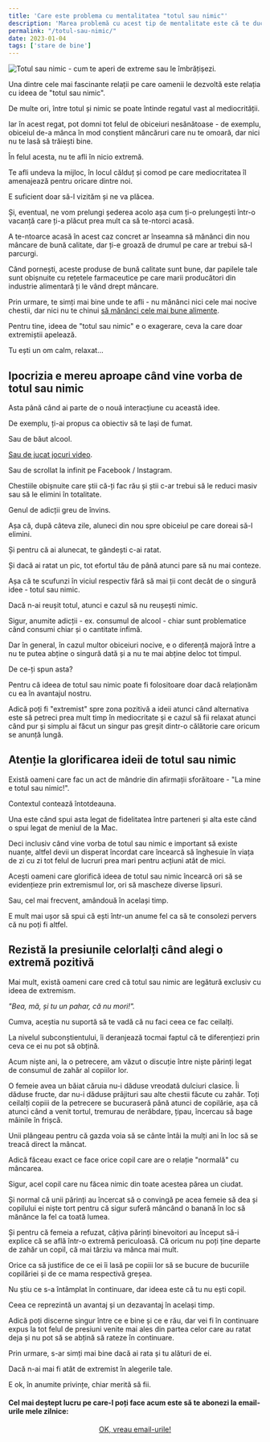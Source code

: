 ```yaml
---
title: 'Care este problema cu mentalitatea "totul sau nimic"'
description: 'Marea problemă cu acest tip de mentalitate este că te duce prea des în situația de-a abandona la primul eșec și de-a rata astfel șansa de-a-ți reveni.'
permalink: "/totul-sau-nimic/"
date: 2023-01-04
tags: ['stare de bine']
---
```


![Totul sau nimic - cum te aperi de extreme sau le îmbrățișezi.](/assets/images/gallery/relatia-cu-totul-sau-nimic.jpg)

Una dintre cele mai fascinante relații pe care oamenii le dezvoltă este relația cu ideea de "totul sau nimic".

De multe ori, între totul și nimic se poate întinde regatul vast al mediocrității.

Iar în acest regat, pot domni tot felul de obiceiuri nesănătoase - de exemplu, obiceiul de-a mânca în mod conștient mâncăruri care nu te omoară, dar nici nu te lasă să trăiești bine.

În felul acesta, nu te afli în nicio extremă.

Te afli undeva la mijloc, în locul călduț și comod pe care mediocritatea îl amenajează pentru oricare dintre noi.

E suficient doar să-l vizităm și ne va plăcea.

Și, eventual, ne vom prelungi șederea acolo așa cum ți-o prelungești într-o vacanță care ți-a plăcut prea mult ca să te-ntorci acasă.

A te-ntoarce acasă în acest caz concret ar înseamna să mănânci din nou mâncare de bună calitate, dar ți-e groază de drumul pe care ar trebui să-l parcurgi.

Când pornești, aceste produse de bună calitate sunt bune, dar papilele tale sunt obișnuite cu rețetele farmaceutice pe care marii producători din industrie alimentară ți le vând drept mâncare.

Prin urmare, te simți mai bine unde te afli - nu mănânci nici cele mai nocive chestii, dar nici nu te chinui [să mănânci cele mai bune alimente](https://beldie.ro/lista-cu-mancare-buna/).

Pentru tine, ideea de "totul sau nimic" e o exagerare, ceva la care doar extremiștii apelează.

Tu ești un om calm, relaxat...

## Ipocrizia e mereu aproape când vine vorba de totul sau nimic

Asta până când ai parte de o nouă interacțiune cu această idee.

De exemplu, ți-ai propus ca obiectiv să te lași de fumat.

Sau de băut alcool.

[Sau de jucat jocuri video](https://beldie.ro/cum-am-scapat-adictie-joc-video/).

Sau de scrollat la infinit pe Facebook / Instagram.

Chestiile obișnuite care știi că-ți fac rău și știi c-ar trebui să le reduci masiv sau să le elimini în totalitate.

Genul de adicții greu de învins.

Așa că, după câteva zile, aluneci din nou spre obiceiul pe care doreai să-l elimini.

Și pentru că ai alunecat, te gândești c-ai ratat.

Și dacă ai ratat un pic, tot efortul tău de până atunci pare să nu mai conteze.

Așa că te scufunzi în viciul respectiv fără să mai ții cont decât de o singură idee - totul sau nimic.

Dacă n-ai reușit totul, atunci e cazul să nu reușești nimic.

Sigur, anumite adicții - ex. consumul de alcool - chiar sunt problematice când consumi chiar și o cantitate infimă.

Dar în general, în cazul multor obiceiuri nocive, e o diferență majoră între a nu te putea abține o singură dată și a nu te mai abține deloc tot timpul.

De ce-ți spun asta?

Pentru că ideea de totul sau nimic poate fi folositoare doar dacă relaționăm cu ea în avantajul nostru.

Adică poți fi "extremist" spre zona pozitivă a ideii atunci când alternativa este să petreci prea mult timp în mediocritate și e cazul să fii relaxat atunci când pur și simplu ai făcut un singur pas greșit dintr-o călătorie care oricum se anunță lungă.

## Atenție la glorificarea ideii de totul sau nimic

Există oameni care fac un act de mândrie din afirmații sforăitoare - "La mine e totul sau nimic!".

Contextul contează întotdeauna.

Una este când spui asta legat de fidelitatea între parteneri și alta este când o spui legat de meniul de la Mac.

Deci inclusiv când vine vorba de totul sau nimic e important să existe nuanțe, altfel devii un disperat încordat care încearcă să înghesuie în viața de zi cu zi tot felul de lucruri prea mari pentru acțiuni atât de mici.

Acești oameni care glorifică ideea de totul sau nimic încearcă ori să se evidențieze prin extremismul lor, ori să mascheze diverse lipsuri.

Sau, cel mai frecvent, amândouă în același timp.

E mult mai ușor să spui că ești într-un anume fel ca să te consolezi pervers că nu poți fi altfel.

## Rezistă la presiunile celorlalți când alegi o extremă pozitivă

Mai mult, există oameni care cred că totul sau nimic are legătură exclusiv cu ideea de extremism.

_"Bea, mă, și tu un pahar, că nu mori!"._

Cumva, aceștia nu suportă să te vadă că nu faci ceea ce fac ceilalți.

La nivelul subconștientului, îi deranjează tocmai faptul că te diferențiezi prin ceva ce ei nu pot să obțină.

Acum niște ani, la o petrecere, am văzut o discuție între niște părinți legat de consumul de zahăr al copiilor lor.

O femeie avea un băiat căruia nu-i dăduse vreodată dulciuri clasice. Îi dăduse fructe, dar nu-i dăduse prăjituri sau alte chestii făcute cu zahăr. Toți ceilalți copiii de la petrecere se bucuraseră până atunci de copilărie, așa că atunci când a venit tortul, tremurau de nerăbdare, țipau, încercau să bage mâinile în frișcă.

Unii plângeau pentru că gazda voia să se cânte întâi la mulți ani în loc să se treacă direct la mâncat.

Adică făceau exact ce face orice copil care are o relație "normală" cu mâncarea.

Sigur, acel copil care nu făcea nimic din toate acestea părea un ciudat.

Și normal că unii părinți au încercat să o convingă pe acea femeie să dea și copilului ei niște tort pentru că sigur suferă mâncând o banană în loc să mănânce la fel ca toată lumea.

Și pentru că femeia a refuzat, câțiva părinți binevoitori au început să-i explice că se află într-o extremă periculoasă. Că oricum nu poți ține departe de zahăr un copil, că mai târziu va mânca mai mult.

Orice ca să justifice de ce ei îi lasă pe copiii lor să se bucure de bucuriile copilăriei și de ce mama respectivă greșea.

Nu știu ce s-a întâmplat în continuare, dar ideea este că tu nu ești copil.

Ceea ce reprezintă un avantaj și un dezavantaj în același timp.

Adică poți discerne singur între ce e bine și ce e rău, dar vei fi în continuare expus la tot felul de presiuni venite mai ales din partea celor care au ratat deja și nu pot să se abțină să rateze în continuare.

Prin urmare, s-ar simți mai bine dacă ai rata și tu alături de ei.

Dacă n-ai mai fi atât de extremist în alegerile tale.

E ok, în anumite privințe, chiar merită să fii.

#### Cel mai deștept lucru pe care-l poți face acum este să te abonezi la email-urile mele zilnice:

  <p style="text-align:center;">
      <a href="https://beldie.berserkermail.com/join?ref=beldie.ro" class="button" data-button-variant="secondary">OK, vreau email-urile!</a>
      </p>